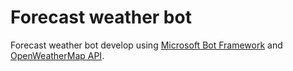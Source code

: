 Forecast weather bot
========

Forecast weather bot develop using [Microsoft Bot Framework](https://dev.botframework.com/) and [OpenWeatherMap API](http://openweathermap.org/api).
